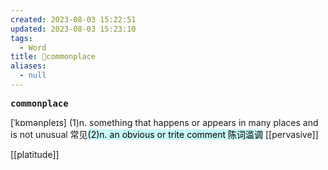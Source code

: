 ```yaml
---
created: 2023-08-03 15:22:51
updated: 2023-08-03 15:23:10
tags:
  - Word
title: 📖commonplace
aliases:
  - null
---
```


<pre><strong>commonplace</strong></pre>
[ˈkɒmənpleɪs]
(1)n. something that happens or appears in many places and is not unusual 常⻅<mark style="background: #ABF7F7A6;">(2)n. an obvious or trite comment 陈词滥调</mark>
[[pervasive]]

[[platitude]]